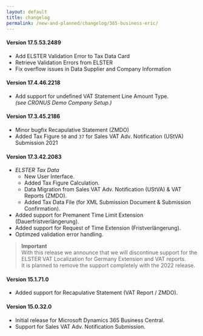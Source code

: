 ```yaml
---
layout: default
title: changelog
permalink: /new-and-planned/changelog/365-business-eric/
---
```


#### Version 17.5.53.2489
 - Add ELSTER Validation Error to Tax Data Card
 - Retrieve Validation Errors from ELSTER
 - Fix overflow issues in Data Supplier and Company Information

#### Version 17.4.46.2218
 - Add support for undefined VAT Statement Line Amount Type.\
   *(see CRONUS Demo Company Setup.)*

#### Version 17.3.45.2186
 - Minor bugfix Recapulative Statement (ZMDO)
 - Added Tax Figure `50` and `37` for Sales VAT Adv. Notification (UStVA) Submission 2021

#### Version 17.3.42.2083
 - *ELSTER Tax Data*
   - New User Interface.
   - Added Tax Figure Calculation.
   - Data Migration from Sales VAT Adv. Notification (UStVA) & VAT Reports (ZMDO).
   - Added Tax Data File (for XML Submission Document & Submission Confirmation).
 - Added support for Premanent Time Limit Extension (Dauerfristverlängerung).
 - Added support for Request of Time Extension (Fristverlängerung).
 - Optimzed validation error handling.

 >**Important**<br>
 With this release we announce that we will discontinue support for the ELSTER VAT Localization for Germany Extension and VAT reports.<br>It is planned to remove the support completely with the 2022 release.

#### Version 15.1.71.0
 - Added support for Recapulative Statement (VAT Report / ZMDO).

#### Version 15.0.32.0
 - Initial release for Microsoft Dynamics 365 Business Central.
 - Support for Sales VAT Adv. Notification Submission.
